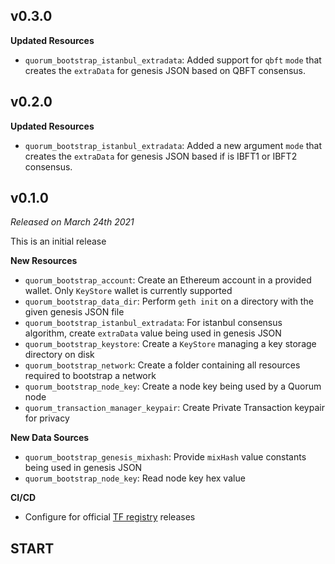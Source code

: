 ## v0.3.0

**Updated Resources**
- `quorum_bootstrap_istanbul_extradata`: Added support for `qbft` `mode` that creates the `extraData` for genesis JSON based on QBFT consensus.

## v0.2.0

**Updated Resources**
- `quorum_bootstrap_istanbul_extradata`: Added a new argument `mode` that creates the `extraData` for genesis JSON based if is IBFT1 or IBFT2 consensus.

## v0.1.0

*Released on March 24th 2021*

This is an initial release

**New Resources**
- `quorum_bootstrap_account`: Create an Ethereum account in a provided wallet. Only `KeyStore` wallet is currently supported
- `quorum_bootstrap_data_dir`: Perform `geth init` on a directory with the given genesis JSON file
- `quorum_bootstrap_istanbul_extradata`: For istanbul consensus algorithm, create `extraData` value being used in genesis JSON
- `quorum_bootstrap_keystore`: Create a `KeyStore` managing a key storage directory on disk
- `quorum_bootstrap_network`: Create a folder containing all resources required to bootstrap a network
- `quorum_bootstrap_node_key`: Create a node key being used by a Quorum node
- `quorum_transaction_manager_keypair`: Create Private Transaction keypair for privacy

**New Data Sources**
- `quorum_bootstrap_genesis_mixhash`: Provide `mixHash` value constants being used in genesis JSON
- `quorum_bootstrap_node_key`: Read node key hex value

**CI/CD**
- Configure for official [TF registry](https://registry.terraform.io/browse/providers) releases

## START
